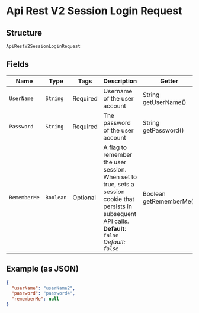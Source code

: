 
# Api Rest V2 Session Login Request

## Structure

`ApiRestV2SessionLoginRequest`

## Fields

| Name | Type | Tags | Description | Getter | Setter |
|  --- | --- | --- | --- | --- | --- |
| `UserName` | `String` | Required | Username of the user account | String getUserName() | setUserName(String userName) |
| `Password` | `String` | Required | The password of the user account | String getPassword() | setPassword(String password) |
| `RememberMe` | `Boolean` | Optional | A flag to remember the user session. When set to true, sets a session cookie that persists in subsequent API calls.<br>**Default**: `false`<br>*Default: `false`* | Boolean getRememberMe() | setRememberMe(Boolean rememberMe) |

## Example (as JSON)

```json
{
  "userName": "userName2",
  "password": "password4",
  "rememberMe": null
}
```


